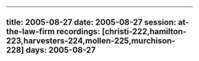 
---
title: 2005-08-27
date:  2005-08-27
session: at-the-law-firm
recordings: [christi-222,hamilton-223,harvesters-224,mollen-225,murchison-228]
days: 2005-08-27
---
